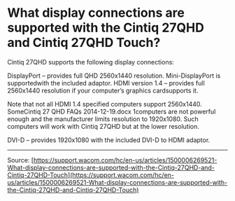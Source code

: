 # What display connections are supported with the Cintiq 27QHD and Cintiq 27QHD Touch?

Cintiq 27QHD supports the following display connections:

DisplayPort – provides full QHD 2560x1440 resolution. Mini-DisplayPort is supportedwith the included adaptor.
HDMI version 1.4 – provides full 2560x1440 resolution if your computer’s graphics cardsupports it. 
  
Note that not all HDMI 1.4 specified computers support 2560x1440. SomeCintiq 27 QHD FAQs 2014-12-19.docx 1computers are not powerful enough and the manufacturer limits resolution to 1920x1080. Such computers will work with Cintiq 27QHD but at the lower resolution.
 
DVI-D – provides 1920x1080 with the included DVI-D to HDMI adaptor.

---
Source: [https://support.wacom.com/hc/en-us/articles/1500006269521-What-display-connections-are-supported-with-the-Cintiq-27QHD-and-Cintiq-27QHD-Touch](https://support.wacom.com/hc/en-us/articles/1500006269521-What-display-connections-are-supported-with-the-Cintiq-27QHD-and-Cintiq-27QHD-Touch)
